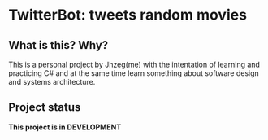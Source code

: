 # TwitterBot: tweets random movies
## What is this? Why?
This is a personal project by Jhzeg(me) with the intentation of learning and practicing C# and at the same
time learn something about software design and systems architecture.
## Project status
**This project is in DEVELOPMENT**